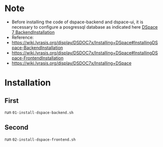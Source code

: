 # Note

 - Before installing the code of dspace-backend and dspace-ui, it is necessary to configure a posgressql database as indicated here [DSpace 7 BackendInstallation](https://wiki.lyrasis.org/display/DSDOC7x/Installing+DSpace#InstallingDSpace-BackendInstallation)
 - Reference: 
 - https://wiki.lyrasis.org/display/DSDOC7x/Installing+DSpace#InstallingDSpace-BackendInstallation
 - https://wiki.lyrasis.org/display/DSDOC7x/Installing+DSpace#InstallingDSpace-FrontendInstallation
 - https://wiki.lyrasis.org/display/DSDOC7x/Installing+DSpace
# Installation
## First
run `01-install-dspace-backend.sh`
## Second
run `02-install-dspace-frontend.sh`

